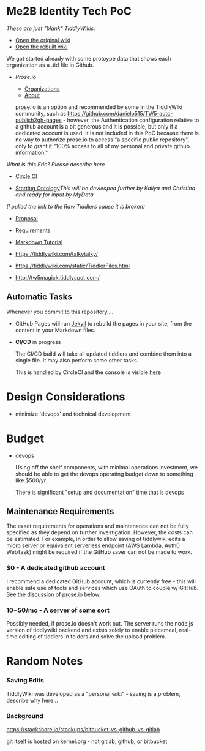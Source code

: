 # Me2B Identity Tech PoC

_These are just "blank" TiddlyWikis._ 
- [Open the original wiki](./wiki-original.html)
- [Open the rebuilt wiki](./wiki.html)

We got started already with some protoype data that shows each organization as a .tid file in Github. 
- _Prose.io_
	- [Organizations](https://prose.io/#me2b-poc/me2b-poc/tree/master/wiki/tiddlers/organizations)
	- [About](https://prose.io/#me2b-poc/me2b-poc/tree/master/wiki/tiddlers/about)

	prose.io is an option and recommended by some in the TiddlyWiki community,
	such as https://github.com/danielo515/TW5-auto-publish2gh-pages - however,
	the Authentication configuration relative to a github account is a bit
	generous and it is possible, but only if a dedicated account is used.  It is
	not included in this PoC because there is no way to authorize prose.io to
	access "a specific public repository", only to grant it "100% access to all
	of my personal and private github information."

_What is this Eric? Please describe here_
- [Circle CI](https://circleci.com/gh/me2b-poc/workflows/me2b-poc)

- [Starting Ontology](./ontology.html)_This will be devleoped further by Kaliya and Christina and ready for input by MyData_

*_(I pulled the link to the Raw Tiddlers cause it is broken)_*


- [Proposal](./proposal.html)
- [Requirements](./requirements.html)


- [Markdown Tutorial](./markdown.html)
- https://tiddlywiki.com/talkytalky/
- https://tiddlywiki.com/static/TiddlerFiles.html
- http://tw5magick.tiddlyspot.com/


## Automatic Tasks

Whenever you commit to this repository....

- GitHub Pages will run [Jekyll](https://jekyllrb.com/) to rebuild the pages
  in your site, from the content in your Markdown files.

- **CI/CD** in progress

  The CI/CD build will take all updated tiddlers and combine them into a single
  file.  It may also perform some other tasks.

  This is handled by CircleCI and the console is visible [here](https://circleci.com/gh/me2b-poc/workflows/me2b-poc)


# Design Considerations

- minimize 'devops' and technical development

# Budget

- devops

  Using off the shelf components, with minimal operations investment,
  we should be able to get the devops operating budget down to something
  like $500/yr.

  There is significant "setup and documentation" time that is devops




## Maintenance Requirements

The exact requirements for operations and maintenance can not be fully
specified as they depend on further investigation.  However, the costs
can be estimated.  For example, in order to allow saving of tiddlywiki
edits a micro server or equivalent serverless endpoint
(AWS Lambda, Auth0 WebTask) might be required if the GitHub saver can
not be made to work.


### $0 - A dedicated github account

I recommend a dedicated GitHub account, which is currently free - this will
enable safe use of tools and services which use OAuth to couple w/ GitHub.
See the discussion of prose.io below.

### $10-$50/mo - A server of some sort

Possibly needed, if prose.io doesn't work out.  The server runs the
node.js version of tiddlywiki backend and exists solely to enable
piecemeal, real-time editing of tiddlers in folders and solve the
upload problem.

# Random Notes

### Saving Edits

TiddlyWiki was developed as a "personal wiki" - saving is a problem,
describe why here...


### Background

https://stackshare.io/stackups/bitbucket-vs-github-vs-gitlab

git itself is hosted on kernel.org - not gitlab, github, or bitbucket
